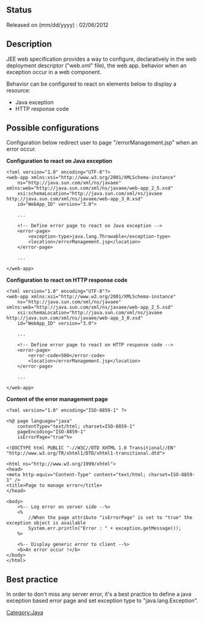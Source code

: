 ## Status

Released on (mm/dd/yyyy) : 02/06/2012

## Description

JEE web specification provides a way to configure, declaratively in the
web deployment descriptor ("web.xml" file), the web app. behavior when
an exception occur in a web component.

Behavior can be configured to react on elements below to display a
resource:

  - Java exception
  - HTTP response code

## Possible configurations

Configuration below redirect user to page "/errorManagement.jsp" when an
error occur.

**Configuration to react on Java exception**

    <?xml version="1.0" encoding="UTF-8"?>
    <web-app xmlns:xsi="http://www.w3.org/2001/XMLSchema-instance"
        ns="http://java.sun.com/xml/ns/javaee" xmlns:web="http://java.sun.com/xml/ns/javaee/web-app_2_5.xsd"
        xsi:schemaLocation="http://java.sun.com/xml/ns/javaee http://java.sun.com/xml/ns/javaee/web-app_3_0.xsd"
        id="WebApp_ID" version="3.0">

        ...

        <!-- Define error page to react on Java exception -->
        <error-page>
            <exception-type>java.lang.Throwable</exception-type>
            <location>/errorManagement.jsp</location>
        </error-page>

        ...

    </web-app>

**Configuration to react on HTTP response code**

    <?xml version="1.0" encoding="UTF-8"?>
    <web-app xmlns:xsi="http://www.w3.org/2001/XMLSchema-instance"
        ns="http://java.sun.com/xml/ns/javaee" xmlns:web="http://java.sun.com/xml/ns/javaee/web-app_2_5.xsd"
        xsi:schemaLocation="http://java.sun.com/xml/ns/javaee http://java.sun.com/xml/ns/javaee/web-app_3_0.xsd"
        id="WebApp_ID" version="3.0">

        ...

        <!-- Define error page to react on HTTP response code -->
        <error-page>
            <error-code>500</error-code>
            <location>/errorManagement.jsp</location>
        </error-page>

        ...

    </web-app>

**Content of the error management page**

    <?xml version="1.0" encoding="ISO-8859-1" ?>

    <%@ page language="java"
        contentType="text/html; charset=ISO-8859-1"
        pageEncoding="ISO-8859-1"
        isErrorPage="true"%>

    <!DOCTYPE html PUBLIC "-//W3C//DTD XHTML 1.0 Transitional//EN" "http://www.w3.org/TR/xhtml1/DTD/xhtml1-transitional.dtd">

    <html ns="http://www.w3.org/1999/xhtml">
    <head>
    <meta http-equiv="Content-Type" content="text/html; charset=ISO-8859-1" />
    <title>Page to manage error</title>
    </head>

    <body>
        <%-- Log error on server side --%>
        <%
            //When the page attribute "isErrorPage" is set to "true" the exception object is available
            System.err.println("Error : " + exception.getMessage());
        %>

        <%-- Display generic error to client --%>
        <b>An error occur !</b>
    </body>
    </html>

## Best practice

In order to don't miss any server error, it's a best practice to define
a java exception based error page and set exception type to
"java.lang.Exception".

[Category:Java](Category:Java "wikilink")